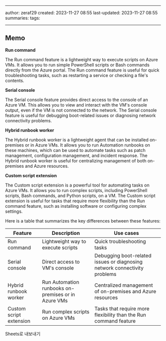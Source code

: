 

--- 
author: zeraf29
created: 2023-11-27 08:55 
last-updated: 2023-11-27 08:55 
summaries: 
tags:

---


## Memo



**Run command**

The Run command feature is a lightweight way to execute scripts on Azure VMs. It allows you to run simple PowerShell scripts or Bash commands directly from the Azure portal. The Run command feature is useful for quick troubleshooting tasks, such as restarting a service or checking a file's contents.

**Serial console**

The Serial console feature provides direct access to the console of an Azure VM. This allows you to view and interact with the VM's console output, even if the VM is not connected to the network. The Serial console feature is useful for debugging boot-related issues or diagnosing network connectivity problems.

**Hybrid runbook worker**

The Hybrid runbook worker is a lightweight agent that can be installed on-premises or in Azure VMs. It allows you to run Automation runbooks on these machines, which can be used to automate tasks such as patch management, configuration management, and incident response. The Hybrid runbook worker is useful for centralizing management of both on-premises and Azure resources.

**Custom script extension**

The Custom script extension is a powerful tool for automating tasks on Azure VMs. It allows you to run complex scripts, including PowerShell scripts, Bash commands, and Python scripts, on a VM. The Custom script extension is useful for tasks that require more flexibility than the Run command feature, such as installing software or configuring complex settings.

Here is a table that summarizes the key differences between these features:

|Feature|Description|Use cases|
|---|---|---|
|Run command|Lightweight way to execute scripts|Quick troubleshooting tasks|
|Serial console|Direct access to VM's console|Debugging boot-related issues or diagnosing network connectivity problems|
|Hybrid runbook worker|Run Automation runbooks on-premises or in Azure VMs|Centralized management of on-premises and Azure resources|
|Custom script extension|Run complex scripts on Azure VMs|Tasks that require more flexibility than the Run command feature|

Sheets로 내보내기


